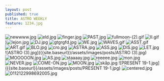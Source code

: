 ```yaml
---
layout: post
published: true
title: ASTRO WEEKLY
feature: 1234.jpg
---
```

![newwww.jpg]({{site.baseurl}}/assets/images/posts/newwww.jpg)
![eld.jpg]({{site.baseurl}}/assets/images/posts/eld.jpg)
![finger.jpg]({{site.baseurl}}/assets/images/posts/finger.jpg)
![PAST.jpg]({{site.baseurl}}/assets/images/posts/PAST.jpg)
![fullmoon-(2).gif]({{site.baseurl}}/assets/images/posts/fullmoon-(2).gif)
![II.gif]({{site.baseurl}}/assets/images/posts/II.gif)
)![lejon.jpg]({{site.baseurl}}/assets/images/posts/lejon.jpg)
![DJ.jpg]({{site.baseurl}}/assets/images/posts/DJ.jpg)
![gtgrgfd.jpg]({{site.baseurl}}/assets/images/posts/gtgrgfd.jpg)
![WE.jpg]({{site.baseurl}}/assets/images/posts/WE.jpg)
![WAVES.gif]({{site.baseurl}}/assets/images/posts/WAVES.gif)
![ASST.gif]({{site.baseurl}}/assets/images/posts/ASST.gif)
![ART.gif]({{site.baseurl}}/assets/images/posts/ART.gif)
![BLO.jpg]({{site.baseurl}}/assets/images/posts/BLO.jpg)
![cro.jpg]({{site.baseurl}}/assets/images/posts/cro.jpg)
![ASTRA.jpg]({{site.baseurl}}/assets/images/posts/ASTRA.jpg)
![ASS.jpg]({{site.baseurl}}/assets/images/posts/ASS.jpg)
![DIS.jpg]({{site.baseurl}}/assets/images/posts/DIS.jpg)
![LET.jpg]({{site.baseurl}}/assets/images/posts/LET.jpg)
![ASTRO (3).jpg]({{site.baseurl}}/assets/images/posts/ASTRO (3).jpg)
![MOOOOON.jpg]({{site.baseurl}}/assets/images/posts/MOOOOON.jpg)
![AS.jpg]({{site.baseurl}}/assets/images/posts/AS.jpg)
![staaaay.jpg]({{site.baseurl}}/assets/images/posts/staaaay.jpg)
![reeeee.jpg]({{site.baseurl}}/assets/images/posts/reeeee.jpg)
![mon.jpg]({{site.baseurl}}/assets/images/posts/mon.jpg)
![NEVER.jpg]({{site.baseurl}}/assets/images/posts/NEVER.jpg)
![COME-ON.jpg]({{site.baseurl}}/assets/images/posts/COME-ON.jpg)
![MOON.jpg]({{site.baseurl}}/assets/images/posts/MOON.jpg)
![skåp.jpg]({{site.baseurl}}/assets/images/posts/skåp.jpg)
![PRESENT 19-1.jpg]({{site.baseurl}}/assets/images/posts/PRESENT 19-1.jpg)
![centered.jpg]({{site.baseurl}}/assets/images/posts/centered.jpg)
![0112122998692005.jpg]({{site.baseurl}}/assets/images/posts/0112122998692005.jpg)
